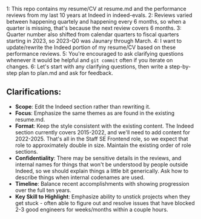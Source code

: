 1: This repo contains my resume/CV at resume.md and the performance reviews from my last 10 years at Indeed in indeed-evals.
2: Reviews varied between happening quartely and happening every 6 months, so when a quarter is missing, that's because the next review covers 6 months.
3: Quarter number also shifted from calendar quarters to fiscal quarters starting in 2023, so 2023-Q0 was Jaunary through March.
4: I want to update/rewrite the Indeed portion of my resume/CV based on these performance reviews.
5: You're encouraged to ask clarifying questions whenever it would be helpful and `git commit` often if you iterate on changes.
6: Let's start with any clarifying questions, then write a step-by-step plan to plan.md and ask for feedback.

## Clarifications:
- **Scope**: Edit the Indeed section rather than rewriting it.
- **Focus**: Emphasize the same themes as are found in the existing resume.md.
- **Format**: Keep the style consistent with the existing content. The Indeed section currently covers 2015-2022, and we'll need to add content for 2022-2025. That's all in the Staff SE Frontend role, so we expect that role to approximately double in size. Maintain the existing order of role sections.
- **Confidentiality**: There may be sensitive details in the reviews, and internal names for things that won't be understood by people outside Indeed, so we should explain things a little bit generically. Ask how to describe things when internal codenames are used.
- **Timeline**: Balance recent accomplishments with showing progression over the full ten years.
- **Key Skill to Highlight**: Emphasize ability to unstick projects when they get stuck - often able to figure out and resolve issues that have blocked 2-3 good engineers for weeks/months within a couple hours.

